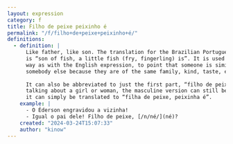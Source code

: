 ```yaml
---
layout: expression
category: f
title: Filho de peixe peixinho é
permalink: "/f/filho+de+peixe+peixinho+é/"
definitions:
  - definition: |
      Like father, like son. The translation for the Brazilian Portuguese version
      is “son of fish, a little fish (fry, fingerling) is”. It is used in the same
      way as with the English expression, to point that someone is similar to
      somebody else because they are of the same family, kind, taste, etc.
      
      It can also be abbreviated to just the first part, “filho de peixe”. When
      talking about a girl or woman, the masculine version can still be used, or
      it can simply be translated to “filha de peixe, peixinha é”.
    example: |
      - O Éderson engravidou a vizinha!
      - Igual o pai dele! Filho de peixe, [/n/né/](né)?
    created: "2024-03-24T15:07:33"
    author: "kinow"
---
```

